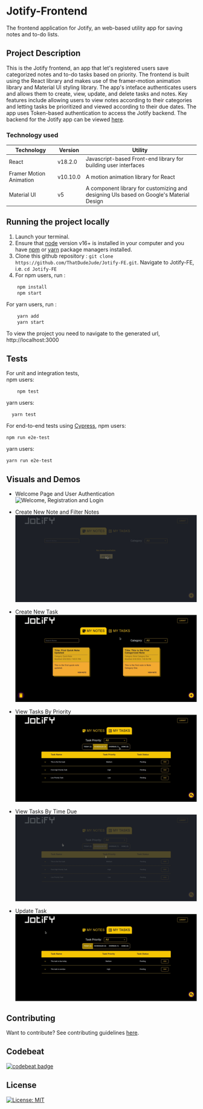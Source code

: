 # Jotify-Frontend

The frontend application for Jotify, an web-based utility app for saving notes and to-do lists.

## Project Description

This is the Jotify frontend, an app that let's registered users save categorized notes and to-do tasks based on priority. The frontend is built using the React library and makes use of the framer-motion animation library and Material UI styling library. The app's inteface authenticates users and allows them to create, view, update, and delete tasks and notes. Key features include allowing users to view notes according to their categories and letting tasks be prioritized and viewed according to their due dates. The app uses Token-based authentication to access the Jotify backend. The backend for the Jotify app can be viewed [here](https://github.com/ThatDudeJude/Jotify-BE).

### Technology used
| Technology  |       Version    |      Utility    |
|-------------|------------------|-----------------|
|    React   |  v18.2.0            | Javascript-based Front-end library for building user interfaces|
|  Framer Motion Animation | v10.10.0    | A motion animation library for React|
|   Material UI  | v5            | A component library for customizing and designing UIs based on Google's Material Design|

## Running the project locally


1. Launch your terminal.
2.  Ensure that [node](https://www.nodejs.org/download/) version v16+ is installed in your computer and you have [npm](https://www.npmjs.com) or [yarn](https://www.yarnpkg.com) package managers installed.
3. Clone this github repository : ```git clone https://github.com/ThatDudeJude/Jotify-FE.git```. Navigate to Jotify-FE, i.e. ```cd Jotify-FE```  
4. For npm users, run :
```    
    npm install
    npm start    
```

For yarn users, run :
```    
    yarn add
    yarn start    
```

To view the project you need to navigate to the generated url, http://localhost:3000


## Tests

For unit and integration tests,  
npm users:
``` 
    npm test
```
yarn users:
```
  yarn test
```
For end-to-end tests using [Cypress](https://docs.cypress.io/guides/getting-started/installing-cypress),
npm users:
```
npm run e2e-test
``` 
yarn users:
```
yarn run e2e-test
```

## Visuals and Demos

* Welcome Page and User Authentication
![Welcome, Registration and Login](/demo_images/Register_and_Login.gif)

* Create New Note and Filter Notes
![Create Note and Filter Note Category](/demo_images/Create_New_Note_FIlter_Category.gif)
* Create New Task
![Create New Task](/demo_images/Create_New_Task.gif)
* View Tasks By Priority
![View Tasks By Priority](/demo_images/View_Tasks_By_Priority.gif)
* View Tasks By Time Due
![View Tasks By Time Due](/demo_images/View_Tasks_According_To_Time_Due.gif)
* Update Task
![Update Task](/demo_images/Update_Task.gif)

## Contributing
Want to contribute? See contributing guidelines [here](/CONTRIBUTING.md).

## Codebeat

[![codebeat badge](https://codebeat.co/badges/f49762c5-7506-446a-b738-fe7f9fb8bc28)](https://codebeat.co/a/thatdudejude/projects/github-com-thatdudejude-bibliophiliac-profile_branch_final)

## License
[![License: MIT](https://img.shields.io/badge/License-MIT-yellow.svg)](LICENCE.txt)